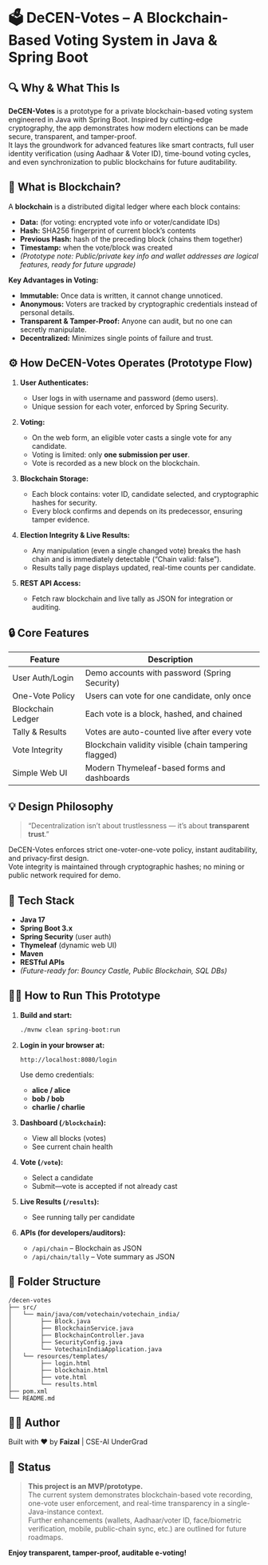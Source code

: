 # 🗳️ DeCEN-Votes – A Blockchain-Based Voting System in Java & Spring Boot

## 🔍 Why & What This Is

**DeCEN-Votes** is a prototype for a private blockchain-based voting system engineered in Java with Spring Boot. Inspired by cutting-edge cryptography, the app demonstrates how modern elections can be made secure, transparent, and tamper-proof.  
It lays the groundwork for advanced features like smart contracts, full user identity verification (using Aadhaar & Voter ID), time-bound voting cycles, and even synchronization to public blockchains for future auditability.

## 🔗 What is Blockchain?

A **blockchain** is a distributed digital ledger where each block contains:
- **Data:** (for voting: encrypted vote info or voter/candidate IDs)
- **Hash:** SHA256 fingerprint of current block’s contents
- **Previous Hash:** hash of the preceding block (chains them together)
- **Timestamp:** when the vote/block was created
- *(Prototype note: Public/private key info and wallet addresses are logical features, ready for future upgrade)*

**Key Advantages in Voting:**
- **Immutable:** Once data is written, it cannot change unnoticed.
- **Anonymous:** Voters are tracked by cryptographic credentials instead of personal details.
- **Transparent & Tamper-Proof:** Anyone can audit, but no one can secretly manipulate.
- **Decentralized:** Minimizes single points of failure and trust.

## ⚙️ How DeCEN-Votes Operates (Prototype Flow)

1. **User Authenticates:**  
   - User logs in with username and password (demo users).
   - Unique session for each voter, enforced by Spring Security.

2. **Voting:**  
   - On the web form, an eligible voter casts a single vote for any candidate.
   - Voting is limited: only **one submission per user**.
   - Vote is recorded as a new block on the blockchain.

3. **Blockchain Storage:**  
   - Each block contains: voter ID, candidate selected, and cryptographic hashes for security.
   - Every block confirms and depends on its predecessor, ensuring tamper evidence.

4. **Election Integrity & Live Results:**  
   - Any manipulation (even a single changed vote) breaks the hash chain and is immediately detectable (“Chain valid: false”).
   - Results tally page displays updated, real-time counts per candidate.

5. **REST API Access:**  
   - Fetch raw blockchain and live tally as JSON for integration or auditing.

## 🔒 Core Features

| Feature            | Description                                         |
|--------------------|-----------------------------------------------------|
| User Auth/Login    | Demo accounts with password (Spring Security)        |
| One-Vote Policy    | Users can vote for one candidate, only once         |
| Blockchain Ledger  | Each vote is a block, hashed, and chained           |
| Tally & Results    | Votes are auto-counted live after every vote        |
| Vote Integrity     | Blockchain validity visible (chain tampering flagged)|
| Simple Web UI      | Modern Thymeleaf-based forms and dashboards         |

## 💡 Design Philosophy

> “Decentralization isn’t about trustlessness — it’s about **transparent trust**.”

DeCEN-Votes enforces strict one-voter-one-vote policy, instant auditability, and privacy-first design.  
Vote integrity is maintained through cryptographic hashes; no mining or public network required for demo.

## 🚀 Tech Stack

- **Java 17**
- **Spring Boot 3.x**
- **Spring Security** (user auth)
- **Thymeleaf** (dynamic web UI)
- **Maven**
- **RESTful APIs**
- *(Future-ready for: Bouncy Castle, Public Blockchain, SQL DBs)*

## 👨‍💻 How to Run This Prototype

1. **Build and start:**
   ```bash
   ./mvnw clean spring-boot:run
   ```
2. **Login in your browser at:**  
   ```
   http://localhost:8080/login
   ```

   Use demo credentials:
   - **alice / alice**
   - **bob / bob**
   - **charlie / charlie**

3. **Dashboard (`/blockchain`):**
   - View all blocks (votes)
   - See current chain health

4. **Vote (`/vote`):**
   - Select a candidate
   - Submit—vote is accepted if not already cast

5. **Live Results (`/results`):**
   - See running tally per candidate

6. **APIs (for developers/auditors):**
   - `/api/chain` – Blockchain as JSON
   - `/api/chain/tally` – Vote summary as JSON

## 📂 Folder Structure

```
/decen-votes
├── src/
│   └── main/java/com/votechain/votechain_india/
│        ├── Block.java
│        ├── BlockchainService.java
│        ├── BlockchainController.java
│        ├── SecurityConfig.java
│        └── VotechainIndiaApplication.java
│   └── resources/templates/
│        ├── login.html
│        ├── blockchain.html
│        ├── vote.html
│        └── results.html
├── pom.xml
└── README.md
```


## 🙋‍♂️ Author

Built with ❤️ by **Faizal** | CSE-AI UnderGrad

## 🏁 Status

> **This project is an MVP/prototype.**  
The current system demonstrates blockchain-based vote recording, one-vote user enforcement, and real-time transparency in a single-Java-instance context.  
Further enhancements (wallets, Aadhaar/voter ID, face/biometric verification, mobile, public-chain sync, etc.) are outlined for future roadmaps.

**Enjoy transparent, tamper-proof, auditable e-voting!**
